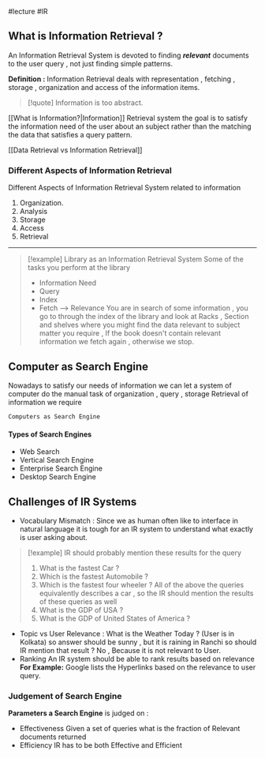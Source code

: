 #lecture #IR  
## **What is Information Retrieval ?**
An Information Retrieval System is devoted to finding ***relevant***
documents to the user query , not just finding simple patterns.

**Definition :**
Information Retrieval deals with representation , fetching , storage , organization and access of the information items.

> [!quote] Information is too abstract. 

[[What is Information?|Information]]  Retrieval system the goal is to satisfy the information need
of the user about an subject rather than the matching the data that satisfies a query pattern.

[[Data Retrieval vs Information Retrieval]] 
### **Different Aspects of Information Retrieval**
Different Aspects of Information Retrieval System related to information 
1. Organization.
2. Analysis
3. Storage
4. Access
5. Retrieval 

---
> [!example] Library as an Information Retrieval System
> Some of the tasks you perform at the library 
>  - Information Need 
>  - Query 
>  - Index 
>  - Fetch --> Relevance
>  You are in search of some information , you go to through the index of the library and look at Racks , Section and shelves where you might find the data relevant to subject matter you require , 
>  If the book doesn't contain relevant information we fetch again , otherwise we stop. 


## **Computer as Search Engine** 
Nowadays to satisfy our needs of information we can let a system of computer do the manual task of organization , query , storage Retrieval of information we require 

`Computers as Search Engine`

#### Types of Search Engines 
- Web Search 
- Vertical Search Engine 
- Enterprise Search Engine
- Desktop Search Engine 


## Challenges of IR Systems 
- Vocabulary Mismatch : 
	Since we as human often like to interface in natural language it is tough for an IR system to understand what exactly is user asking about. 
> [!example] 
> IR should probably mention these results for the query
>  1. What is the fastest Car ? 
>  2. Which is the fastest Automobile ? 
>  3. Which is the fastest four wheeler ? 
> All of the above the queries equivalently describes a car , so the IR should mention the results of these queries as well 
> 1. What is the GDP of USA ? 
> 2. What is the GDP of United States of America ? 
- Topic vs User Relevance : 
	What  is the Weather Today ? (User is in Kolkata)
	so answer should be sunny , but it is raining in Ranchi 
	so should IR mention that result ? 
	No , Because it is not relevant to User. 
- Ranking 
	An IR system should be able to rank results based on relevance 
	**For Example:**
	Google lists the Hyperlinks based on the relevance to user query.

### Judgement of Search Engine 
**Parameters a Search Engine** is judged on :

- Effectiveness 
	Given a set of queries what is the fraction of Relevant documents returned 
- Efficiency 
	IR has to be both Effective and Efficient 